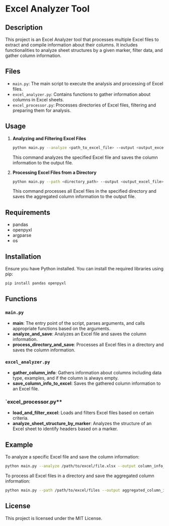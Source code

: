 # Excel Analyzer Tool

## Description
This project is an Excel Analyzer tool that processes multiple Excel files to extract and compile information about their columns. It includes functionalities to analyze sheet structures by a given marker, filter data, and gather column information.

## Files
- `main.py`: The main script to execute the analysis and processing of Excel files.
- `excel_analyzer.py`: Contains functions to gather information about columns in Excel sheets.
- `excel_processor.py`: Processes directories of Excel files, filtering and preparing them for analysis.

## Usage
1. **Analyzing and Filtering Excel Files**
   ```bash
   python main.py --analyze <path_to_excel_file> --output <output_excel_file>
   ```
   This command analyzes the specified Excel file and saves the column information to the output file.

2. **Processing Excel Files from a Directory**
   ```bash
   python main.py --path <directory_path> --output <output_excel_file>
   ```
   This command processes all Excel files in the specified directory and saves the aggregated column information to the output file.

## Requirements
- pandas
- openpyxl
- argparse
- os

## Installation
Ensure you have Python installed. You can install the required libraries using pip:
```bash
pip install pandas openpyxl
```

## Functions
### `main.py`
- **main**: The entry point of the script, parses arguments, and calls appropriate functions based on the arguments.
- **analyze_and_save**: Analyzes an Excel file and saves the column information.
- **process_directory_and_save**: Processes all Excel files in a directory and saves the column information.

### `excel_analyzer.py`
- **gather_column_info**: Gathers information about columns including data type, examples, and if the column is always empty.
- **save_column_info_to_excel**: Saves the gathered column information to an Excel file.

### `excel_processor.py**
- **load_and_filter_excel**: Loads and filters Excel files based on certain criteria.
- **analyze_sheet_structure_by_marker**: Analyzes the structure of an Excel sheet to identify headers based on a marker.

## Example
To analyze a specific Excel file and save the column information:
```bash
python main.py --analyze /path/to/excel/file.xlsx --output column_info_output.xlsx
```

To process all Excel files in a directory and save the aggregated column information:
```bash
python main.py --path /path/to/excel/files --output aggregated_column_info.xlsx
```

## License
This project is licensed under the MIT License.

